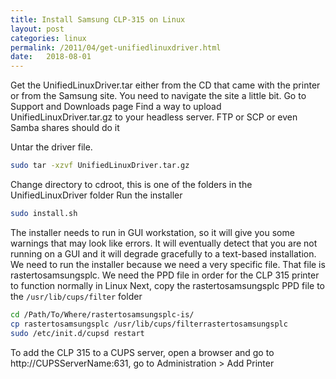 ```yaml
---
title: Install Samsung CLP-315 on Linux
layout: post
categories: linux
permalink: /2011/04/get-unifiedlinuxdriver.html
date:   2018-08-01 
---
```



Get the UnifiedLinuxDriver.tar either from the CD that came with the printer or from the Samsung site. You need to navigate the site a little bit. Go to Support and Downloads page 
Find a way to upload UnifiedLinuxDriver.tar.gz to your headless server. FTP or SCP or even Samba shares should do it

Untar the driver file. 

```bash
sudo tar -xzvf UnifiedLinuxDriver.tar.gz
```

Change directory to cdroot, this is one of the folders in the UnifiedLinuxDriver folder
Run the installer 

```bash
sudo install.sh
```

The installer needs to run in GUI workstation, so it will give you some warnings that may look like errors. It will eventually detect that you are not running on a GUI and it will degrade gracefully to a text-based installation. We need to run the installer because we need a very specific file. That file is rastertosamsungsplc. We need the PPD file in order for the CLP 315 printer to function normally in Linux 
Next, copy the rastertosamsungsplc PPD file to the `/usr/lib/cups/filter` folder

```bash
cd /Path/To/Where/rastertosamsungsplc-is/
cp rastertosamsungsplc /usr/lib/cups/filterrastertosamsungsplc
sudo /etc/init.d/cupsd restart
```

To add the CLP 315 to a CUPS server, open a browser and go to http://CUPSServerName:631, go to Administration > Add Printer 